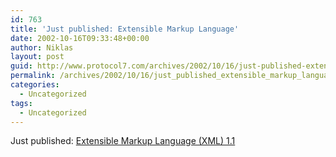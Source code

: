 ```yaml
---
id: 763
title: 'Just published: Extensible Markup Language'
date: 2002-10-16T09:33:48+00:00
author: Niklas
layout: post
guid: http://www.protocol7.com/archives/2002/10/16/just-published-extensible-markup-language/
permalink: /archives/2002/10/16/just_published_extensible_markup_language/
categories:
  - Uncategorized
tags:
  - Uncategorized
---
```

<div class='microid-332e0338daf7e38771bbf1bd2f25d88caad57bed'>
  <p>
    Just published: <a href="http://www.w3.org/TR/xml11/">Extensible Markup Language (XML) 1.1</a>
  </p>
</div>